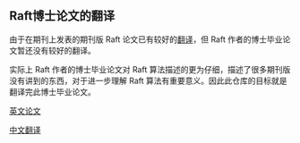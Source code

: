 ## Raft博士论文的翻译

由于在期刊上发表的期刊版 Raft 论文已有较好的[翻译](https://github.com/maemual/raft-zh_cn)，但 Raft 作者的博士毕业论文暂还没有较好的翻译。

实际上 Raft 作者的博士毕业论文对 Raft 算法描述的更为仔细，描述了很多期刊版没有讲到的东西，对于进一步理解 Raft 算法有重要意义。因此此仓库的目标就是翻译完此博士毕业论文。

[英文论文](https://github.com/ongardie/dissertation/blob/master/stanford.pdf)

[中文翻译](https://github.com/LebronAl/raft-zh_cn/blob/master/raft-thesis-zh_cn.md)

